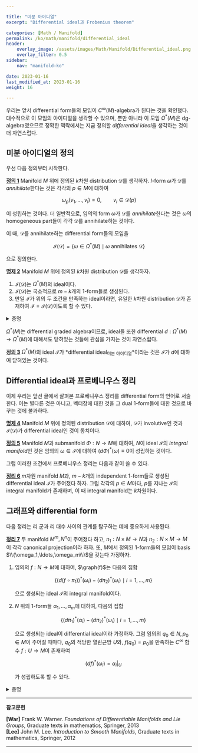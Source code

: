 ```yaml
---

title: "미분 아이디얼"
excerpt: "Differential ideal과 Frobenius theorem"

categories: [Math / Manifold]
permalink: /ko/math/manifold/differential_ideal
header:
    overlay_image: /assets/images/Math/Manifold/Differential_ideal.png
    overlay_filter: 0.5
sidebar: 
    nav: "manifold-ko"

date: 2023-01-16
last_modified_at: 2023-01-16
weight: 16

---
```


우리는 앞서 differential form들의 모임이 $C^\infty(M)$-algebra가 된다는 것을 확인했다. 대수적으로 이 모임의 아이디얼을 생각할 수 있으며, 뿐만 아니라 이 모임 $\Omega^\ast(M)$은 dg-algebra였으므로 정확한 맥락에서는 지금 정의할 *differential ideal*을 생각하는 것이 더 자연스럽다.

## 미분 아이디얼의 정의

우선 다음 정의부터 시작한다.

<div class="definition" markdown="1">

<ins id="df1">**정의 1**</ins> Manifold $M$ 위에 정의된 $k$차원 distribution $\mathcal{D}$를 생각하자. $l$-form $\omega$가 $\mathcal{D}$를 *annihilate*한다는 것은 각각의 $p\in M$에 대하여

$$\omega_p(v_1,\ldots, v_l)=0,\qquad v_i\in\mathcal{D}(p)$$

이 성립하는 것이다. 더 일반적으로, 임의의 form $\omega$가 $\mathcal{D}$를 *annihilate*한다는 것은 $\omega$의 homogeneous part들이 각각 $\mathcal{D}$를 annihilate하는 것이다.

</div>

이 때, $\mathcal{D}$를 annihilate하는 differential form들의 모임을

$$\mathcal{I}(\mathcal{D})=\{\omega\in\Omega^\ast(M)\mid\text{$\omega$ annihilates $\mathcal{D}$}\}$$

으로 정의한다. 

<div class="proposition" markdown="1">

<ins id="pp2">**명제 2**</ins> Manifold $M$ 위에 정의된 $k$차원 distribution $\mathcal{D}$를 생각하자. 

1. $\mathcal{I}(\mathcal{D})$는 $\Omega^\ast(M)$의 ideal이다.
2. $\mathcal{I}(\mathcal{D})$는 국소적으로 $m-k$개의 1-form들로 생성된다.
3. 만일 $\mathcal{I}$가 위의 두 조건을 만족하는 ideal이라면, 유일한 $k$차원 distribution $\mathcal{D}$가 존재하여 $\mathcal{I}=\mathcal{I}(\mathcal{D})$이도록 할 수 있다. 

</div>
<details class="proof" markdown="1">
<summary>증명</summary>

첫째 주장은 정의로부터 자명하다. 

둘째 주장을 보이기 위해, $p\in M$이라 하자. 그럼 $p$ 근방에서 $\mathcal{D}$를 생성하는 independent한 벡터장들 $X_{m-k+1},\ldots, X_m$이 존재한다. 이제 이 집합에 벡터장들 $X_1,\ldots, X_{m-k}$를 추가하여 $\\{X_1,\ldots, X_m\\}$이 $p$의 근방 $U$에서 tangent space들의 local basis가 된다고 하자. 그럼 이들의 dual을 취하여 $1$-form들 $\omega_1,\ldots, \omega_m$을 얻을 수 있으며, 이 때

$$\omega_i(X_j)=\delta_{ij}$$

이므로 $\omega_1,\ldots,\omega_{m-k}$들이 원하는 $1$-form들이 된다는 것을 쉽게 보일 수 있다. 

셋째 주장은 위의 증명들을 거꾸로 뒤집으면 된다. 

</details>

$\Omega^\ast(M)$는 differential graded algebra이므로, ideal들 또한 differential $d:\Omega^\ast(M)\rightarrow\Omega^\ast(M)$에 대해서도 닫혀있는 것들에 관심을 가지는 것이 자연스럽다. 

<div class="definition" markdown="1">

<ins id="df3">**정의 3**</ins> $\Omega^\ast(M)$의 ideal $\mathcal{I}$가 *differential ideal<sub>미분 아이디얼</sub>*이라는 것은 $\mathcal{I}$가 $d$에 대하여 닫혀있는 것이다.

</div>

## Differential ideal과 프로베니우스 정리

이제 우리는 앞선 글에서 살펴본 프로베니우스 정리를 differential form의 언어로 서술한다. 이는 별다른 것은 아니고, 벡터장에 대한 것을 그 dual $1$-form들에 대한 것으로 바꾸는 것에 불과하다.

<div class="proposition" markdown="1">

<ins id="pp4">**명제 4**</ins> Manifold $M$ 위에 정의된 distribution $\mathcal{D}$에 대하여, $\mathcal{D}$가 involutive인 것과 $\mathcal{I}(\mathcal{D})$가 differential ideal인 것이 동치이다.

</div>

<div class="definition" markdown="1">

<ins id="df5">**정의 5**</ins> Manifold $M$과 submanifold $\Phi:N\rightarrow M$에 대하여, $N$이 ideal $\mathcal{I}$의 *integral manifold*인 것은 임의의 $\omega\in\mathcal{I}$에 대하여 $(d\Phi)^\ast(\omega)\equiv 0$이 성립하는 것이다. 

</div>

그럼 이러한 조건에서 프로베니우스 정리는 다음과 같이 쓸 수 있다.

<div class="proposition" markdown="1">

<ins id="thm6">**정리 6**</ins> $m$차원 manifold $M$과, $m-k$개의 independent 1-form들로 생성된 differential ideal $\mathcal{I}$가 주어졌다 하자. 그럼 각각의 $p\in M$마다, $p$를 지나는 $\mathcal{I}$의 integral manifold가 존재하며, 이 때 integral manifold는 $k$차원이다.

</div>

## 그래프와 differential form

다음 정리는 리 군과 리 대수 사이의 관계를 탐구하는 데에 중요하게 사용된다.

<div class="proposition" markdown="1">

<ins id="thm7">**정리 7**</ins> 두 manifold $M^m,N^n$이 주어졌다 하고, $\pi_1:N\times M\rightarrow N$과 $\pi_2:N\times M\rightarrow M$이 각각 canonical projection이라 하자. 또, $M$에서 정의된 1-form들의 모임이 basis $\\{\omega_1,\ldots,\omega_m\\}$을 갖는다 가정하자. 

1. 임의의 $f:N\rightarrow M$에 대하여, $\graph(f)$는 다음의 집합

    $$\{(d(f\circ \pi_1))^\ast(\omega_i)-(d\pi_2)^\ast(\omega_i)\mid i=1,\ldots, m\}$$

    으로 생성되는 ideal $\mathcal{I}$의 integral manifold이다.
2. $N$ 위의 1-form들 $\alpha_1,\ldots,\alpha_m$에 대하여, 다음의 집합

    $$\{(d\pi_1)^\ast(\alpha_i)-(d\pi_2)^\ast(\omega_i)\mid i=1,\ldots,m\}$$

    으로 생성되는 ideal이 differential ideal이라 가정하자. 그럼 임의의 $q_0\in N,p_0\in M$이 주어질 때마다, $q_0$의 적당한 열린근방 $U$와, $f(q_0)=p_0$을 만족하는 $C^\infty$ 함수 $f:U\rightarrow M$이 존재하여

    $$(df)^\ast(\omega_i)=\alpha_i|_U$$

    가 성립하도록 할 수 있다.

</div>
<details class="proof" markdown="1">
<summary>증명</summary>

간단히 흐름만 소개한다.

1. 우선 [§미분다양체의 예시들, ⁋예시 5](/ko/math/manifold/examples_of_manifolds#ex5)를 따라 다음의 집합
    
    $$\graph(f)=\{(p,q)\mid f(p)=q\}$$
    
    이 $N\times M$의 submanifold가 된다는 것을 보인다. 이 때 inclusion map은 자연스러운 함수
    
    $$\iota:\graph(f)\rightarrow N\times M;\qquad (p,q)\mapsto (p,q)$$
    
    로 주어진다. 이제 $\mathcal{I}$가 이를 integral manifold로 갖는다는 것을 증명하려면 주어진 form들 

    $$\mu_i:=(d(f\circ\pi_1))^\ast(\omega_i)-(d\pi_2)^\ast(\omega_i)$$

    이 $(d\iota)^\ast(\omega_i)=0$을 만족한다는 것을 보여야 한다. 이는
    
    $$(d\iota)^\ast(\mu_i)=(d(\pi_1\circ\iota))^\ast(df)^\ast(\omega_i)-(d(\pi_2\circ\iota))^\ast(\omega_i)=(df)^\ast(\omega_i)-(df)^\ast(\omega_i)=0$$

    으로부터 분명하다.

2. 주어진 form들의 집합으로 생성되는 ideal을 $\mathcal{I}$라 하자. 그럼 프로베니우스 정리에 의하여, $\mathcal{I}$는 $(m+n)-m=c$차원의 integral manifold $I$를 갖는다. 이후, 임의의 점 $q\in I$에 대하여, $d\pi_1$을 $I_q$로 제한한 것이 전단사함수임을 보이면 된다. 

</details>

---

**참고문헌**

**[War]** Frank W. Warner. *Foundations of Differentiable Manifolds and Lie Groups*, Graduate texts in mathematics, Springer, 2013  
**[Lee]** John M. Lee. *Introduction to Smooth Manifolds*, Graduate texts in mathematics, Springer, 2012  

---